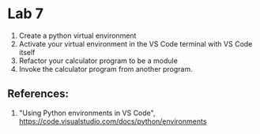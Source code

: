 # Lab 7

1. Create a python virtual environment
1. Activate your virtual environment in the VS Code terminal with VS Code itself
1. Refactor your calculator program to be a module
1. Invoke the calculator program from another program.

## References:

1. "Using Python environments in VS Code", https://code.visualstudio.com/docs/python/environments